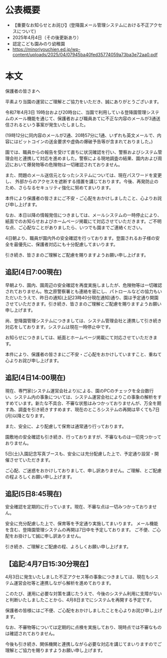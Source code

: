 # 公表概要
- 【重要なお知らせとお詫び】(登降園メール管理システムにおける不正アクセスについて)
- 2025年4月4日（その後更新あり）
- 認定こども園みのり幼稚園
- https://minoriyouchien.ed.jp/wp-content/uploads/2025/04/07945ba40fed35774059a73ba3e72aa0.pdf

# 本文
保護者の皆さまへ

平素より当園の運営にご理解とご協力をいただき、誠にありがとうございます。

令和7年4月3日 19時台および20時台に、当園で利用している登降園管理システムのメール機能を通じて、保護者および職員あてに不正な内容のメールが3通送信されるという事案が発生いたしました。

(19時12分に同内容のメールが2通、20時57分に1通、いずれも英文メールで、内容にはビットコインの送金要求や虚偽の爆破予告等が含まれておりました。)

園では、職員からの報告を受けて直ちに状況確認を行い、警察およびシステム管理会社と連携して対応を進めました。警察による現地調査の結果、園内および周辺において爆発物等の危険物は一切確認されておりません。

また、問題のメール送信元となったシステムについては、現在パスワードを変更し、 外部からのアクセスを遮断する措置を講じております。今後、再発防止のため、さらなるセキュリティ強化に努めてまいります。

本件により保護者の皆さまにご不安・ご心配をおかけしましたこと、心よりお詫び申し上げます。

なお、本日以降の情報発信につきましては、メールシステムの一時停止により、紙面でのお知らせおよびホームページ掲載にて対応させていただきます。ご不明な点、ご心配なことがありましたら、いつでも園までご連絡ください。

4日朝より、職員が園内外の安全確認を行っております。登園されるお子様の安全を最優先に、保護者対応にも十分配慮してまいります。

引き続き、皆さまのご理解とご配慮を賜りますようお願い申し上げます。

## 追記(4日7:00現在)
早朝より、園内、園周辺の安全確認を再度実施しましたが、危険物等は一切確認されておりません。牧之原警察署とも連絡を密にし、パトロールなどの協力もいただいたうえで、昨日の通知(上記23時40分現在通知)通り、園は予定通り開園させていただきます。引き続き、皆さまのご理解とご配慮を賜りますようお願い申し上げます。

尚、登降園管理システムにつきましては、システム管理会社と連携して引き続き対応をしております。システムは現在一時停止中です。

お知らせにつきましては、紙面とホームページ掲載にて対応させていただきます。

本件により、保護者の皆さまにご不安・ご心配をおかけしていますこと、重ねて心よりお詫び申し上げます。

## 追記(4日14:00現在)
現在、専門家(システム運営会社より)による、園のPCのチェックを全台数行い、システム内の事象については、システム運営会社によりこの事象の解析をすすめています。新たな不具合、不審な状態はみつかっておりませんが、万全を期す為、調査を引き続きすすめます、現在のところシステムの再開は早くても7日(月)以降となります。

また、安全に、より配慮して保育は通常通り行っております。

園敷地の安全確認も引き続き、行っておりますが、不審なものは一切見つかっておりません。

5日(土)入園記念写真ブースも、安全には充分配慮した上で、予定通り設営・開催させていただきます。

ご心配、ご迷惑をおかけしておりまして、申し訳ありません。ご理解、とご配慮の程よろしくお願い申し上げます。

## 追記(5日8:45現在)
安全確認を定期的に行っています。現在、不審な点は一切みつかっておりません。

安全に充分配慮した上で、保育等を予定通り実施してまいります。 メール機能を含む、登降園管理システムの再開は7日中を予定しております。 ご不便、ご心配をお掛けして誠に申し訳ありません。

引き続き、ご理解とご配慮の程、よろしくお願い申し上げます。

## 【追記:4月7日15:30分現在】
4月3日に発生いたしました不正アクセス等の事象につきましては、現在もシステム運営会社等と連携しながら解析を進めております。

このたび、運用に必要な対策を講じたうえで、今後のシステム利用に支障がないと判断いたしましたことから、4月8日までにシステムを再開する予定です。

保護者の皆様にはご不便、ご心配をおかけしましたことを心よりお詫び申し上げます。

なお、不審物等については定期的に点検を実施しており、現時点では不審なものは確認されておりません。

今後も引き続き、関係機関と連携しながら必要な対応を講じてまいりますのでご理解とご協力を賜りますようお願い申し上げます。
